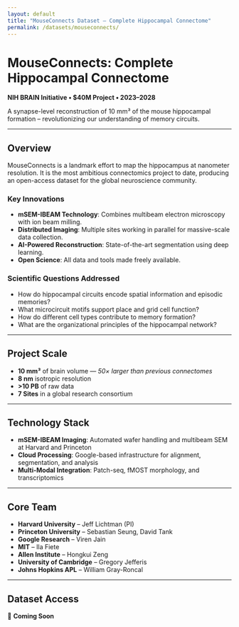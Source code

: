 ```yaml
---
layout: default
title: "MouseConnects Dataset – Complete Hippocampal Connectome"
permalink: /datasets/mouseconnects/
---
```


# MouseConnects: Complete Hippocampal Connectome

**NIH BRAIN Initiative • $40M Project • 2023–2028**

A synapse-level reconstruction of 10 mm³ of the mouse hippocampal formation – revolutionizing our understanding of memory circuits.

---

## Overview

MouseConnects is a landmark effort to map the hippocampus at nanometer resolution. It is the most ambitious connectomics project to date, producing an open-access dataset for the global neuroscience community.

### Key Innovations

- **mSEM-IBEAM Technology**: Combines multibeam electron microscopy with ion beam milling.
- **Distributed Imaging**: Multiple sites working in parallel for massive-scale data collection.
- **AI-Powered Reconstruction**: State-of-the-art segmentation using deep learning.
- **Open Science**: All data and tools made freely available.

### Scientific Questions Addressed

- How do hippocampal circuits encode spatial information and episodic memories?
- What microcircuit motifs support place and grid cell function?
- How do different cell types contribute to memory formation?
- What are the organizational principles of the hippocampal network?

---

## Project Scale

- **10 mm³** of brain volume — *50× larger than previous connectomes*
- **8 nm** isotropic resolution
- **>10 PB** of raw data
- **7 Sites** in a global research consortium

---

## Technology Stack

- **mSEM-IBEAM Imaging**: Automated wafer handling and multibeam SEM at Harvard and Princeton
- **Cloud Processing**: Google-based infrastructure for alignment, segmentation, and analysis
- **Multi-Modal Integration**: Patch-seq, fMOST morphology, and transcriptomics

---

## Core Team

- **Harvard University** – Jeff Lichtman (PI)
- **Princeton University** – Sebastian Seung, David Tank
- **Google Research** – Viren Jain
- **MIT** – Ila Fiete
- **Allen Institute** – Hongkui Zeng
- **University of Cambridge** – Gregory Jefferis
- **Johns Hopkins APL** – William Gray-Roncal

---

## Dataset Access

🚧 **Coming Soon**  
